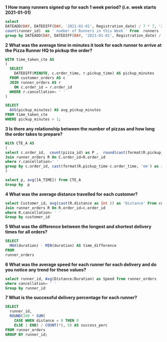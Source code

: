 
**1 How many runners signed up for each 1 week period? (i.e. week starts 2021-01-01)**
```SQL
select 
DATEADD(DAY, DATEDIFF(DAY, '2021-01-01', Registration_date) / 7 * 7, '2021-01-01') AS custom_week_start ,
count(runner_id)  as ' number of Runners in this Week ' From  runners
group by DATEADD(DAY, DATEDIFF(DAY, '2021-01-01', Registration_date) / 7 * 7, '2021-01-01')

```
**2 What was the average time in minutes it took for each runner to arrive at the Pizza Runner HQ to pickup the order?**

```SQL
WITH time_taken_cte AS
(
  SELECT 
    DATEDIFF(MINUTE, c.order_time, r.pickup_time) AS pickup_minutes
  FROM customer_orders AS c
  JOIN runner_orders AS r
    ON c.order_id = r.order_id
  WHERE r.cancellation= ' '
)

SELECT 
  AVG(pickup_minutes) AS avg_pickup_minutes
FROM time_taken_cte
WHERE pickup_minutes > 1;
```

**3 Is there any relationship between the number of pizzas and how long the order takes to prepare?**

```SQL
With CTE_A AS
(
select c.order_id,  count(pizza_id) as P ,  round(cast(format(R.pickup_time-c.order_time, 'mm') as int),3) as 'A_TIME' from customer_orders c
Join runner_orders R On C.order_id=R.order_id
where r.cancellation=' ' 
group by c.order_id, cast(format(R.pickup_time-c.order_time, 'mm') as int)
)

select p, avg([A_TIME]) from CTE_A
Group by  p
```
**4 What was the average distance travelled for each customer?**
```SQL
select Customer_id, avg(cast(R.distance as Int )) as 'Distance' From customer_orders C
Join runner_orders R On R.order_id=c.order_id
where R.cancellation= ' '
Group by customer_id
```

**5 What was the difference between the longest and shortest delivery times for all orders?**
```SQL
SELECT
  MAX(duration) - MIN(duration) AS time_difference
FROM 
runner_orders
```

**6 What was the average speed for each runner for each delivery and do you notice any trend for these values?**

```SQL
select runner_id, Avg(Distance/Duration) as Speed from runner_orders
where cancellation= ' '
Group by runner_id
```

**7 What is the successful delivery percentage for each runner?**

```SQL
SELECT 
  runner_id, 
  ROUND(100 * SUM(
    CASE WHEN distance = 0 THEN 0
    ELSE 1 END) / COUNT(*), 0) AS success_perc
FROM runner_orders
GROUP BY runner_id;
```
